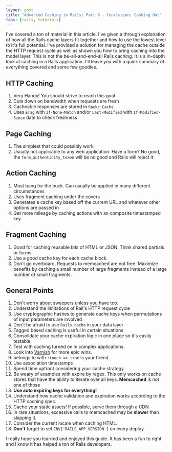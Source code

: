 ```yaml
---
layout: post
title: "Advanced Caching in Rails: Part 8 - Conclusion: Cashing Out"
tags: [rails, tutorials]
---
```


I've covered a ton of material in this article. I've given a through
explanation of how all the Rails cache layers fit together and how to
use the lowest level to it's full potential. I've provided a solution
for managing the cache outside the HTTP request cycle as well as shown
you how to bring caching into the model layer. This is not the
be-all-and-end-all Rails caching. It is a in-depth look at caching in a
Rails application. I'll leave you with a quick summary of everything
covered and some few goodies.

## HTTP Caching

1. Very Handy! You should strive to reach this goal
2. Cuts down on bandwidth when requests are fresh
3. Cacheable responses are stored in `Rack::Cache`
4. Uses `ETag` with `If-None-Match` and/or `Last-Modified` with `If-Modified-Since`
   date to check freshness

## Page Caching

1. The simplest that could possibly work
2. Usually not applicable to any web application. Have a form? No good,
   the `form_authenticity_token` will be no good and Rails will reject
   it

## Action Caching

1. Most bang for the buck. Can usually be applied in many different
   circumstances
2. Uses fragment caching under the covers
3. Generates a cache key based off the current URL and whatever other
   options are passed in
4. Get more mileage by caching actions with an composite timestamped
   key

## Fragment Caching

1. Good for caching reusable bits of HTML or JSON. Think shared partials or
   forms
2. Use a good cache key for each cache block.
3. Don't go overboard. Requests to memcached are not free. Maximize
   benefits by caching a small number of large fragments instead of a
   large number of small fragments.

## General Points

1. Don't worry about sweepers unless you have too.
2. Understand the limitations of Rail's HTTP request cycle 
3. Use cryptographic hashes to generate cache keys when permutations of
   input parameters are involved
4. Don't be afraid to use `Rails.cache` in your data layer
6. Tagged based caching is useful in certain situations
7. Consolidate your cache expiration logic in one place so it's easily
   testable.
8. Test with caching turned on in complex applications.
9. Look into [Varnish](http://www.varnish-cache.org/) for more epic
   wins.
10. belongs to with `:touch => true` is your friend
11. Use association timestamps
12. Spend time upfront considering your cache strategy
13. Be weary of examples with expire by regex. This only works on cache
    stores that have the ability to iterate over all keys. **Memcached**
    is not one of those
14. **Use auto expiring keys for everything!**
15. Understand how cache validation and expiration works according to
    the HTTP caching spec.
16. Cache your static assets! If possible, serve them through a CDN
17. In rare situations, excessive calls to memcached may be **slower**
    than skipping it.
18. Consider the current locale when caching HTML.
19. **Don't** forget to set `ENV['RAILS_APP_VERSION']` on every deploy

I really hope you learned and enjoyed this guide. It has been a fun to
right and I know it has helped a ton of Rails developers.
